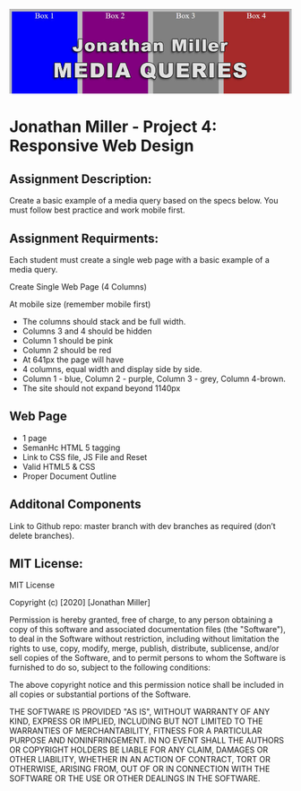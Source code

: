 ![header image](/images/readmeBanner.jpg "Snuggle BECK's Product Mashup")

# Jonathan Miller - Project 4: Responsive Web Design

## Assignment Description:
Create a basic example of a media query based on the specs below.	You	must	follow best practice and work mobile first.

## Assignment Requirments:
Each student must create a single web page with a basic example of a media query.

Create Single Web Page (4 Columns)

At mobile size (remember mobile first)

- The columns should stack and be full width.
- Columns 3 and 4 should be hidden
- Column 1 should be pink
- Column 2 should be red
- At 641px the page will have
- 4 columns, equal width and display side by side.
- Column 1 - blue, Column 2 - purple, Column 3 - grey, Column 4-brown.
- The site should not expand beyond 1140px

## Web Page

- 1 page
- SemanHc HTML 5 tagging
- Link to CSS file, JS File and Reset
- Valid HTML5 & CSS
- Proper Document Outline

## Additonal Components

Link to Github repo: master branch with dev branches as required
(don’t delete branches).

## MIT License:
MIT License

Copyright (c) [2020] [Jonathan Miller]

Permission is hereby granted, free of charge, to any person obtaining a copy
of this software and associated documentation files (the "Software"), to deal
in the Software without restriction, including without limitation the rights
to use, copy, modify, merge, publish, distribute, sublicense, and/or sell
copies of the Software, and to permit persons to whom the Software is
furnished to do so, subject to the following conditions:

The above copyright notice and this permission notice shall be included in all
copies or substantial portions of the Software.

THE SOFTWARE IS PROVIDED "AS IS", WITHOUT WARRANTY OF ANY KIND, EXPRESS OR
IMPLIED, INCLUDING BUT NOT LIMITED TO THE WARRANTIES OF MERCHANTABILITY,
FITNESS FOR A PARTICULAR PURPOSE AND NONINFRINGEMENT. IN NO EVENT SHALL THE
AUTHORS OR COPYRIGHT HOLDERS BE LIABLE FOR ANY CLAIM, DAMAGES OR OTHER
LIABILITY, WHETHER IN AN ACTION OF CONTRACT, TORT OR OTHERWISE, ARISING FROM,
OUT OF OR IN CONNECTION WITH THE SOFTWARE OR THE USE OR OTHER DEALINGS IN THE
SOFTWARE.
